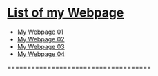 # [List of my Webpage](https://ravana69.github.io/mywebpage)

* [My Webpage 01](https://ravana69.github.io/mywebpage1)
* [My Webpage 02](https://ravana69.github.io/mywebpage2)
* [My Webpage 03](https://ravana69.github.io/mywebpage3)
* [My Webpage 04](https://ravana69.github.io/mywebpage4)

====================================
